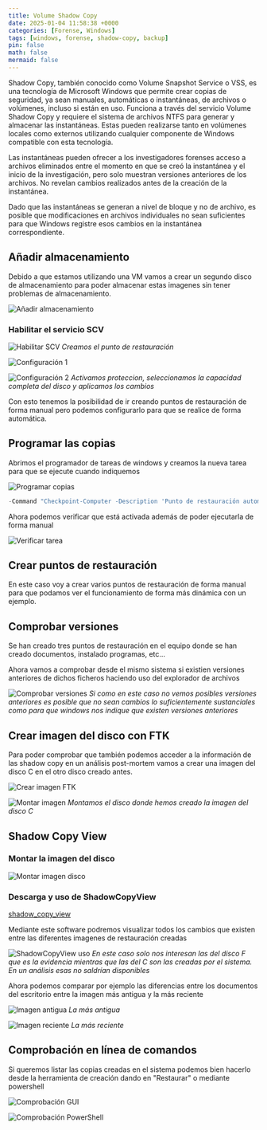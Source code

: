 ```yaml
---
title: Volume Shadow Copy
date: 2025-01-04 11:58:38 +0000
categories: [Forense, Windows]
tags: [windows, forense, shadow-copy, backup]
pin: false
math: false
mermaid: false
---
```


Shadow Copy, también conocido como Volume Snapshot Service o VSS, es una tecnología de Microsoft Windows que permite crear copias de seguridad, ya sean manuales, automáticas o instantáneas, de archivos o volúmenes, incluso si están en uso. Funciona a través del servicio Volume Shadow Copy y requiere el sistema de archivos NTFS para generar y almacenar las instantáneas. Estas pueden realizarse tanto en volúmenes locales como externos utilizando cualquier componente de Windows compatible con esta tecnología.

Las instantáneas pueden ofrecer a los investigadores forenses acceso a archivos eliminados entre el momento en que se creó la instantánea y el inicio de la investigación, pero solo muestran versiones anteriores de los archivos. No revelan cambios realizados antes de la creación de la instantánea. 

Dado que las instantáneas se generan a nivel de bloque y no de archivo, es posible que modificaciones en archivos individuales no sean suficientes para que Windows registre esos cambios en la instantánea correspondiente.

## Añadir almacenamiento

Debido a que estamos utilizando una VM vamos a crear un segundo disco de almacenamiento para poder almacenar estas imagenes sin tener problemas de almacenamiento.

![Añadir almacenamiento](/assets/img/posts/shadow_copy/20250104_155528_2025-01-04_16-55.png)

### Habilitar el servicio SCV

![Habilitar SCV](/assets/img/posts/shadow_copy/20250104_155819_2025-01-04_16-57.png)
_Creamos el punto de restauración_

![Configuración 1](/assets/img/posts/shadow_copy/20250104_160118_2025-01-04_16-58.png)

![Configuración 2](/assets/img/posts/shadow_copy/20250104_160132_2025-01-04_16-59.png)
_Activamos proteccion, seleccionamos la capacidad completa del disco y aplicamos los cambios_

Con esto tenemos la posibilidad de ir creando puntos de restauración de forma manual pero podemos configurarlo para que se realice de forma automática.

## Programar las copias

Abrimos el programador de tareas de windows y creamos la nueva tarea para que se ejecute cuando indiquemos

![Programar copias](/assets/img/posts/shadow_copy/20250104_162003_Peek_2025-01-04_17-17.gif)

```powershell
-Command "Checkpoint-Computer -Description 'Punto de restauración automático' -RestorePointType MODIFY_SETTINGS"
```

Ahora podemos verificar que está activada además de poder ejecutarla de forma manual

![Verificar tarea](/assets/img/posts/shadow_copy/20250104_162128_Peek_2025-01-04_17-19.gif)

## Crear puntos de restauración

En este caso voy a crear varios puntos de restauración de forma manual para que podamos ver el funcionamiento de forma más dinámica con un ejemplo.

## Comprobar versiones

Se han creado tres puntos de restauración en el equipo donde se han creado documentos, instalado programas, etc...

Ahora vamos a comprobar desde el mismo sistema si existien versiones anteriores de dichos ficheros haciendo uso del explorador de archivos 

![Comprobar versiones](/assets/img/posts/shadow_copy/20250104_164616_Peek_2025-01-04_17-46.gif)
_Si como en este caso no vemos posibles versiones anteriores es posible que no sean cambios lo suficientemente sustanciales como para que windows nos indique que existen versiones anteriores_

## Crear imagen del disco con FTK

Para poder comprobar que también podemos acceder a la información de las shadow copy en un análisis post-mortem vamos a crear una imagen del disco C en el otro disco creado antes.

![Crear imagen FTK](/assets/img/posts/shadow_copy/20250104_165610_Peek_2025-01-04_17-56.gif)

![Montar imagen](/assets/img/posts/shadow_copy/20250104_171722_Peek_2025-01-04_18-17.gif)
_Montamos el disco donde hemos creado la imagen del disco C_

## Shadow Copy View

### Montar la imagen del disco

![Montar imagen disco](/assets/img/posts/shadow_copy/20250104_172649_Peek_2025-01-04_18-25.gif)

### Descarga y uso de ShadowCopyView

[shadow_copy_view](https://www.nirsoft.net/utils/shadow_copy_view.html#google_vignette)

Mediante este software podremos visualizar todos los cambios que existen entre las diferentes imagenes de restauración creadas

![ShadowCopyView uso](/assets/img/posts/shadow_copy/20250104_173045_Peek_2025-01-04_18-30.gif)
_En este caso solo nos interesan las del disco F que es la evidencia mientras que las del C son las creadas por el sistema. En un análisis esas no saldrían disponibles_

Ahora podemos comparar por ejemplo las diferencias entre los documentos del escritorio entre la imagen más antigua y la más reciente

![Imagen antigua](/assets/img/posts/shadow_copy/20250104_173511_Peek_2025-01-04_18-33.gif)
_La más antigua_

![Imagen reciente](/assets/img/posts/shadow_copy/20250104_173531_Peek_2025-01-04_18-34.gif)
_La más reciente_

## Comprobación en línea de comandos

Si queremos listar las copias creadas en el sistema podemos bien hacerlo desde la herramienta de creación dando en "Restaurar" o mediante powershell

![Comprobación GUI](/assets/img/posts/shadow_copy/20250104_174029_Peek_2025-01-04_18-40.gif)

![Comprobación PowerShell](/assets/img/posts/shadow_copy/20250104_174229_Peek_2025-01-04_18-42.gif)